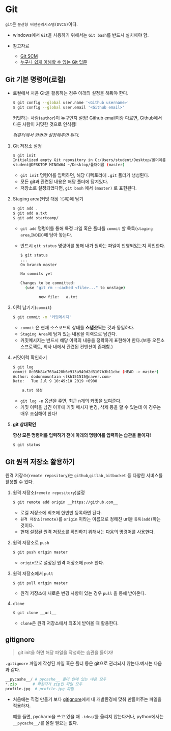 # Git 

`git`은 `분산형 버전관리시스템(DVCS)`이다.

* windows에서 `Git`을 사용하기 위해서는 `Git bash`를 반드시 설치해야 함.

* 참고자료
  * [Git SCM](https://git-scm.com/book/ko/v2/)
  * [누구나 쉽게 이해할 수 있는 Git 입문](https://backlog.com/git-tutorial/kr/)

## Git 기본 명령어(로컬)

* 로컬에서 처음 Git을 활용하는 경우 아래의 설정을 해줘야 한다.

  ```bash
  $ git config --global user.name '<Github username>'
  $ git config --global user.email '<Github email>'
  ```

  커밋하는 사람(`author`)이 누구인지 설정! Github email이랑 다르면, Github에서 다른 사람이 커밋한 것으로 인식됨!

  *컴퓨터에서 한번만 설정해주면 된다.*

1. Git 저장소 설정

   ```bash
   $ git init
   Initialized empty Git repository in C:/Users/student/Desktop/폴더이름/.git/
   student@DESKTOP MINGW64 ~/Desktop/폴더이름 (master)
   ```

   *  `git init` 명령어를 입력하면, 해당 디렉토리에 `.git` 폴더가 생성된다.
   * 모든 git과 관련된 내용은 해당 폴더에 담겨있다. 
   * 저장소로 설정되었다면, `git bash` 에서 `(master)` 로 표현된다.

2. Staging area(커밋 대상 목록)에 담기

   ```bash
   $ git add .
   $ git add a.txt
   $ git add startcamp/
   ```

   * `git add` 명령어를 통해  특정 파일 혹은 폴더를 `commit` 할 목록(`staging area`,`INDEX`)에 담아 놓는다.

   * 반드시 `git status` 명령어를 통해 내가 원하는 파일이 반영되었는지 확인한다.

     ```bash
     $ git status
     ...
     On branch master
     
     No commits yet
     
     Changes to be committed:
       (use "git rm --cached <file>..." to unstage)
     
             new file:   a.txt
     ```

     

3. 이력 남기기(`commit`)

    ```bash
   $ git commit -m '커밋메시지'
   ```

   * `commit` 은 현재 소스코드의 상태를 **스냅샷**찍는 것과 동일하다.
   * `Staging Area`에 담겨 있는 내용을 이력으로 남긴다.
   * 커밋메시지는 반드시 해당 이력의 내용을 정확하게 표현해야 한다.(보통 오픈소스프로젝트, 회사 내에서 관련된 컨벤션이 존재함.)

4. 커밋이력 확인하기

   ```bash
   $ git log
   commit 8c05b84c763a420b6e913a949d2d3107b3b11cbc (HEAD -> master)
   Author: dodonmountain <lkh151515@naver.com>
   Date:   Tue Jul 9 10:49:10 2019 +0900
   
       a.txt 생성
   ```

   * `git log -n` 옵션을 주면, 최근 n개의 커밋을 보여준다.
   * 커밋 이력을 남긴 이후에 커밋 메시지 변경, 삭제 등을 할 수 있는데 이 경우는 매우 조심해야 한다!

5. **git 상태확인**

   **항상 모든 명령어를 입력하기 전에 아래의 명령어를 입력하는 습관을 들이자!** 

   ```bash
   $ git status
   ```



## Git 원격 저장소 활용하기

원격 저장소(`remote repository`)는 `github`,`gitlab` ,`bitbucket` 등 다양한 서비스를 활용할 수 있다.

1. 원격 저장소(`remote repository`)설정

   ```bash
   $ git remote add origin __https://github.com__
   ```

   * 로컬 저장소에 최초에 한번만 등록하면 된다.
   * `원격 저장소(remote)`를 `origin` 이라는 이름으로 정해진 url을 `등록(add)`하는 것이다.
   * 현재 설정된 원격 저장소를 확인하기 위해서는 다음의 명령어를 사용한다.

2. 원격 저장소로 `push`

   ```bash
   $ git push origin master
   ```

   * `origin`으로 설정된 원격 저장소에 `push` 한다.

3. 원격 저장소에서 `pull`

   ```bash
   $ git pull origin master
   ```

   * 원격 저장소에 새로운 변경 사항이 있는 경우 `pull` 을 통해 받아온다.

4. `clone` 

   ```bash
   $ git clone __url__
   ```

   * `clone`은 원격 저장소에서 최초에 받아올 때 활용한다.


## gitignore

> git init을 하면 해당 파일을 작성하는 습관을 들이자!

`.gitignore` 파일에 작성된 파일 혹은 폴더 등은 git으로 관리되지 않는다.예시는 다음과 같다.

```python
__pycashe__/ # pycashe__ 폴더 안에 있는 내용 모두
*.zip		# 확장자가 zip인 파일 모두
profile.jpg  # profile.jpg 파일
```

* 처음에는 직접 만들기 보다 [gitignore](https://gitignore.io)에서 내 개발환경에 맞춰 만들어주는 파일을 적용하자.

  예를 들면,  pycharm을 쓰고 있을 때 `.idea/`를 올리지 않는다거나, python에서는 `__pycache__/`를 올릴 필요는 없다.